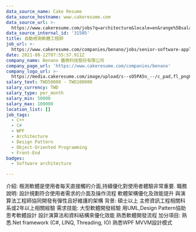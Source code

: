 ```yaml
---
data_source_name: Cake Resume
data_source_hostname: www.cakeresume.com
data_source_url: >-
  https://www.cakeresume.com/jobs?q=architecture&locale=en&range%5Bsalary_range%5D%5Bmin%5D=1000000&page=4
data_source_internal_id: '31505'
title: 自動檢測軟體工程師
job_url: >-
  https://www.cakeresume.com/companies/benano/jobs/senior-software-application-engineer
date: 2021-08-12T07:55:57.911Z
company_name: Benano 鑑微科技股份有限公司
company_page_url: 'https://www.cakeresume.com/companies/benano'
company_logo_url: >-
  https://media.cakeresume.com/image/upload/s--sO5PA5n_--/c_pad,fl_png8,h_200,w_200/v1628675752/zaocmsuxveyackojdm16.png
salary_text: TWD50000 - TWD100000
salary_currency: TWD
salary_type: per_month
salary_min: 50000
salary_max: 100000
location_list: []
job_tags:
  - C++
  - C#
  - WPF
  - Architecture
  - Design Pattern
  - Object-Oriented Programming
  - Front-End
badges:
  - Software architecture

---
```


介紹: 檢測軟體是使用者每天直接觸的介面,持續優化對使用者體驗非常重要. 職務說明: 設計規劃符合使用者需求的介面及操作流程 軟體架構優化及效能提升 與演算法工程師協同開發有彈性且好維護的架構 背景: 碩士以上 主修資訊工程相關科系或2年以上相關經驗 需求技能: 大型軟體開發經驗 用UML,Design Pattern協助思考軟體設計 設計演算法和資料結構來優化效能 熟悉軟體開發流程 加分項目: 熟悉.Net framework (C#, LINQ, Threading, IO) 熟悉WPF MVVM設計模式